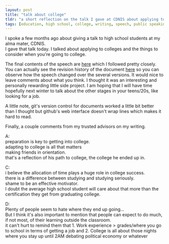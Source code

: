 ```yaml
---
layout: post
title: "talk about college"
tldr: "a short reflection on the talk I gave at CDNIS about applying to college and going to college"
tags: [education, high school, college, writing, speech, public speaking]
---
```


I spoke a few months ago about giving a talk to high school students at my alma mater, CDNIS.  
I gave that talk today. I talked about applying to colleges and the things to consider when you're going to college.

[1]: http://jshum.github.com/blog/2013/01/10/cdnis-talk/
[2]: https://github.com/jshum/blog/commits/083fa9fe6ba3bec3535493d9f1e2975050f66f28/_posts/2013-01-10-cdnis-talk.md

The final contents of the speech are [here][1] which I followed pretty closely. You can actually see the revision history of the document [here][2] so you can observe how the speech changed over the several versions. It would nice to leave comments about what you think. I thought it was an interesting and personally rewarding little side project. I am hoping that I will have time hopefully next winter to talk about the other stages in your teens/20s, like looking for a job. 

A little note, git's version control for documents worked a little bit better than I thought but github's web interface doesn't wrap lines which makes it hard to read. 

Finally, a couple comments from my trusted advisors on my writing.

A:  
preparation is key to getting into college.   
adapting to college is all that matters  
making friends in orientation.  
that's a reflection of his path to college, the college he ended up in.  

C:  
i believe the allocation of time plays a huge role in college success.  
there is a difference between studying and studying seriously.  
shame to be an effective motivator.  
I doubt the average high school student will care about that more than the certification they get from graduating college.   

D:  
Plenty of people seem to hate where they end up going...  
But I think it's also important to mention that people can expect to do much, if not most, of their learning outside the classroom.  
it can't hurt to remind them that 1. Work experience > grades/where you go to school in terms of getting a job and 2. College is all about those nights where you stay up until 2AM debating political economy or whatever  


